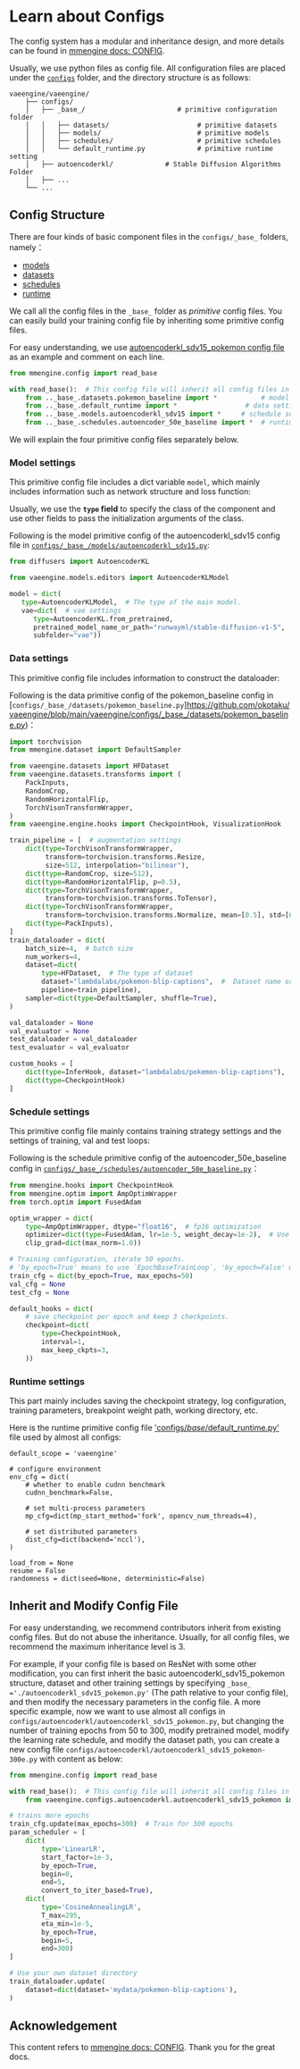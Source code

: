 # Learn about Configs

The config system has a modular and inheritance design, and more details can be found in
[mmengine docs: CONFIG](https://mmengine.readthedocs.io/en/latest/advanced_tutorials/config.html#a-pure-python-style-configuration-file-beta).

Usually, we use python files as config file. All configuration files are placed under the [`configs`](https://github.com/okotaku/vaeengine/tree/main/vaeengine/configs) folder, and the directory structure is as follows:

```text
vaeengine/vaeengine/
    ├── configs/
    │   ├── _base_/                       # primitive configuration folder
    │   │   ├── datasets/                      # primitive datasets
    │   │   ├── models/                        # primitive models
    │   │   ├── schedules/                     # primitive schedules
    │   │   └── default_runtime.py             # primitive runtime setting
    │   ├── autoencoderkl/             # Stable Diffusion Algorithms Folder
    │   ├── ...
    └── ...
```

## Config Structure

There are four kinds of basic component files in the `configs/_base_` folders, namely：

- [models](https://github.com/okotaku/vaeengine/tree/main/vaeengine/configs/_base_/models)
- [datasets](https://github.com/okotaku/vaeengine/tree/main/vaeengine/configs/_base_/datasets)
- [schedules](https://github.com/okotaku/vaeengine/tree/main/vaeengine/configs/_base_/schedules)
- [runtime](https://github.com/okotaku/vaeengine/blob/main/vaeengine/configs/_base_/default_runtime.py)

We call all the config files in the `_base_` folder as _primitive_ config files. You can easily build your training config file by inheriting some primitive config files.

For easy understanding, we use [autoencoderkl_sdv15_pokemon config file](https://github.com/okotaku/vaeengine/blob/main/vaeengine/configs/autoencoderkl/autoencoderkl_sdv15_pokemon.py) as an example and comment on each line.

```python
from mmengine.config import read_base

with read_base():  # This config file will inherit all config files in `_base_`.
    from .._base_.datasets.pokemon_baseline import *           # model settings
    from .._base_.default_runtime import *                 # data settings
    from .._base_.models.autoencoderkl_sdv15 import *     # schedule settings
    from .._base_.schedules.autoencoder_50e_baseline import *  # runtime settings
```

We will explain the four primitive config files separately below.

### Model settings

This primitive config file includes a dict variable `model`, which mainly includes information such as network structure and loss function:

Usually, we use the **`type` field** to specify the class of the component and use other fields to pass
the initialization arguments of the class.

Following is the model primitive config of the autoencoderkl_sdv15 config file in [`configs/_base_/models/autoencoderkl_sdv15.py`](https://github.com/okotaku/vaeengine/blob/main/vaeengine/configs/_base_/models/autoencoderkl_sdv15.py):

```python
from diffusers import AutoencoderKL

from vaeengine.models.editors import AutoencoderKLModel

model = dict(
   type=AutoencoderKLModel,  # The type of the main model.
   vae=dict(  # vae settings
      type=AutoencoderKL.from_pretrained,
      pretrained_model_name_or_path="runwayml/stable-diffusion-v1-5",
      subfolder="vae"))

```

### Data settings

This primitive config file includes information to construct the dataloader:

Following is the data primitive config of the pokemon_baseline config in [`configs/_base_/datasets/pokemon_baseline.py`]https://github.com/okotaku/vaeengine/blob/main/vaeengine/configs/_base_/datasets/pokemon_baseline.py)：

```python
import torchvision
from mmengine.dataset import DefaultSampler

from vaeengine.datasets import HFDataset
from vaeengine.datasets.transforms import (
    PackInputs,
    RandomCrop,
    RandomHorizontalFlip,
    TorchVisonTransformWrapper,
)
from vaeengine.engine.hooks import CheckpointHook, VisualizationHook

train_pipeline = [  # augmentation settings
    dict(type=TorchVisonTransformWrapper,
         transform=torchvision.transforms.Resize,
         size=512, interpolation="bilinear"),
    dict(type=RandomCrop, size=512),
    dict(type=RandomHorizontalFlip, p=0.5),
    dict(type=TorchVisonTransformWrapper,
         transform=torchvision.transforms.ToTensor),
    dict(type=TorchVisonTransformWrapper,
         transform=torchvision.transforms.Normalize, mean=[0.5], std=[0.5]),
    dict(type=PackInputs),
]
train_dataloader = dict(
    batch_size=4,  # batch size
    num_workers=4,
    dataset=dict(
        type=HFDataset,  # The type of dataset
        dataset="lambdalabs/pokemon-blip-captions",  #  Dataset name or path.
        pipeline=train_pipeline),
    sampler=dict(type=DefaultSampler, shuffle=True),
)

val_dataloader = None
val_evaluator = None
test_dataloader = val_dataloader
test_evaluator = val_evaluator

custom_hooks = [
    dict(type=InferHook, dataset="lambdalabs/pokemon-blip-captions"),  # visualize and eval
    dict(type=CheckpointHook)
]
```

### Schedule settings

This primitive config file mainly contains training strategy settings and the settings of training, val and
test loops:

Following is the schedule primitive config of the autoencoder_50e_baseline config in [`configs/_base_/schedules/autoencoder_50e_baseline.py`](https://github.com/okotaku/vaeengine/blob/main/vaeengine/configs/_base_/schedules/autoencoder_50e_baseline.py)：


```python
from mmengine.hooks import CheckpointHook
from mmengine.optim import AmpOptimWrapper
from torch.optim import FusedAdam

optim_wrapper = dict(
    type=AmpOptimWrapper, dtype="float16",  # fp16 optimization
    optimizer=dict(type=FusedAdam, lr=1e-5, weight_decay=1e-2),  # Use FusedAdam optimizer to optimize parameters.
    clip_grad=dict(max_norm=1.0))

# Training configuration, iterate 50 epochs.
# 'by_epoch=True' means to use `EpochBaseTrainLoop`, 'by_epoch=False' means to use IterBaseTrainLoop.
train_cfg = dict(by_epoch=True, max_epochs=50)
val_cfg = None
test_cfg = None

default_hooks = dict(
    # save checkpoint per epoch and keep 3 checkpoints.
    checkpoint=dict(
        type=CheckpointHook,
        interval=1,
        max_keep_ckpts=3,
    ))
```

### Runtime settings

This part mainly includes saving the checkpoint strategy, log configuration, training parameters, breakpoint weight path, working directory, etc.

Here is the runtime primitive config file ['configs/_base_/default_runtime.py'](https://github.com/okotaku/vaeengine/blob/main/vaeengine/configs/_base_/default_runtime.py) file used by almost all configs:

```
default_scope = 'vaeengine'

# configure environment
env_cfg = dict(
    # whether to enable cudnn benchmark
    cudnn_benchmark=False,

    # set multi-process parameters
    mp_cfg=dict(mp_start_method='fork', opencv_num_threads=4),

    # set distributed parameters
    dist_cfg=dict(backend='nccl'),
)

load_from = None
resume = False
randomness = dict(seed=None, deterministic=False)
```

## Inherit and Modify Config File

For easy understanding, we recommend contributors inherit from existing config files. But do not abuse the
inheritance. Usually, for all config files, we recommend the maximum inheritance level is 3.

For example, if your config file is based on ResNet with some other modification, you can first inherit the
basic autoencoderkl_sdv15_pokemon structure, dataset and other training settings by specifying `_base_ ='./autoencoderkl_sdv15_pokemon.py'`
(The path relative to your config file), and then modify the necessary parameters in the config file. A more
specific example, now we want to use almost all configs in `configs/autoencoderkl/autoencoderkl_sdv15_pokemon.py`, but changing the number of training epochs from 50 to 300, modify pretrained model, modify
the learning rate schedule, and modify the dataset path, you can create a new config file
`configs/autoencoderkl/autoencoderkl_sdv15_pokemon-300e.py` with content as below:

```python
from mmengine.config import read_base

with read_base():  # This config file will inherit all config files in `_base_`.
    from vaeengine.configs.autoencoderkl.autoencoderkl_sdv15_pokemon import * 

# trains more epochs
train_cfg.update(max_epochs=300)  # Train for 300 epochs
param_scheduler = [
    dict(
        type='LinearLR',
        start_factor=1e-3,
        by_epoch=True,
        begin=0,
        end=5,
        convert_to_iter_based=True),
    dict(
        type='CosineAnnealingLR',
        T_max=295,
        eta_min=1e-5,
        by_epoch=True,
        begin=5,
        end=300)
]

# Use your own dataset directory
train_dataloader.update(
    dataset=dict(dataset='mydata/pokemon-blip-captions'),
)
```

## Acknowledgement

This content refers to [mmengine docs: CONFIG](https://mmengine.readthedocs.io/en/latest/advanced_tutorials/config.html#a-pure-python-style-configuration-file-beta). Thank you for the great docs.
